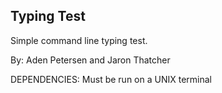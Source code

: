 Typing Test
-----------

Simple command line typing test.

By: Aden Petersen and Jaron Thatcher

DEPENDENCIES: Must be run on a UNIX terminal